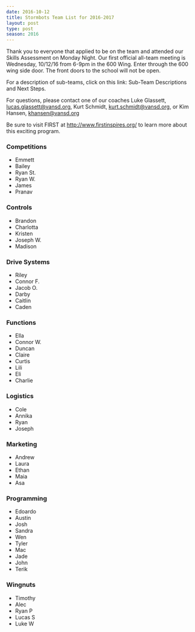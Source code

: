 ```yaml
---
date: 2016-10-12
title: Stormbots Team List for 2016-2017
layout: post
type: post
season: 2016
---
```


Thank you to everyone that applied to be on the team and attended our Skills Assessment on Monday Night.  Our first official all-team meeting is Wednesday, 10/12/16 from 6-9pm in the 600 Wing.  Enter through the 600 wing side door.  The front doors to the school will not be open.

For a description of sub-teams, click on this link:  Sub-Team Descriptions and Next Steps.

For questions, please contact one of our coaches 
Luke Glassett, lucas.glassett@vansd.org, 
Kurt Schmidt, kurt.schmidt@vansd.org,  or 
Kim Hansen, khansen@vansd.org

Be sure to visit FIRST at http://www.firstinspires.org/ to learn more about this exciting program.

### Competitions
- Emmett      
- Bailey
- Ryan St.
- Ryan W.
- James
- Pranav

### Controls
- Brandon
- Charlotta
- Kristen
- Joseph W.
- Madison

### Drive Systems
- Riley
- Connor F.
- Jacob O.
- Darby
- Caitlin
- Caden

### Functions
- Ella
- Connor W.
- Duncan
- Claire
- Curtis
- Lili
- Eli
- Charlie

### Logistics
- Cole
- Annika
- Ryan
- Joseph

### Marketing
- Andrew
- Laura
- Ethan
- Maia
- Asa

### Programming
- Edoardo
- Austin
- Josh
- Sandra
- Wen
- Tyler
- Mac
- Jade
- John
- Terik

### Wingnuts
- Timothy
- Alec
- Ryan P
- Lucas S
- Luke W
